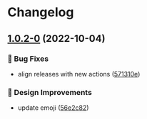 # Changelog

## [1.0.2-0](https://github.com/agrc/reminder-action/compare/v1.0.1...v1.0.2-0) (2022-10-04)


### 🐛 Bug Fixes

* align releases with new actions ([571310e](https://github.com/agrc/reminder-action/commit/571310e8ea797e5e856303b33ca957867b49d2cd))


### 🎨 Design Improvements

* update emoji ([56e2c82](https://github.com/agrc/reminder-action/commit/56e2c82c940453b77f90fbb34d60b086bd6c4461))
